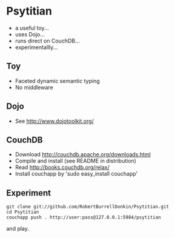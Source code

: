# Psytitian
 * a useful toy... 
 * uses Dojo...
 * runs direct on CouchDB...
 * experimentallly...

## Toy
 * Faceted dynamic semantic typing
 * No middleware

## Dojo
 * See http://www.dojotoolkit.org/

## CouchDB
 * Download http://couchdb.apache.org/downloads.html
 * Compile and install (see README in distribution)
 * Read http://books.couchdb.org/relax/
 * Install couchapp by 'sudo easy_install couchapp'

## Experiment

	git clone git://github.com/RobertBurrellDonkin/Psytitian.git
	cd Psytitian
	couchapp push . http://user:pass@127.0.0.1:5984/psytitian
	
and play.